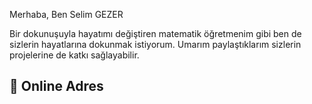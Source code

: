 Merhaba, Ben Selim GEZER

Bir dokunuşuyla hayatımı değiştiren matematik öğretmenim gibi ben de sizlerin hayatlarına dokunmak istiyorum. Umarım paylaştıklarım sizlerin projelerine de katkı sağlayabilir.

## 👷 Online Adres

[1]: https://www.youtube.com/channel/UCnn1UMgLKRJSS_JO-CrSWpA
[2]: https://play.google.com/store/apps/dev?id=6790079490076297988
[3]: https://www.instagram.com/ginfisoftware/
